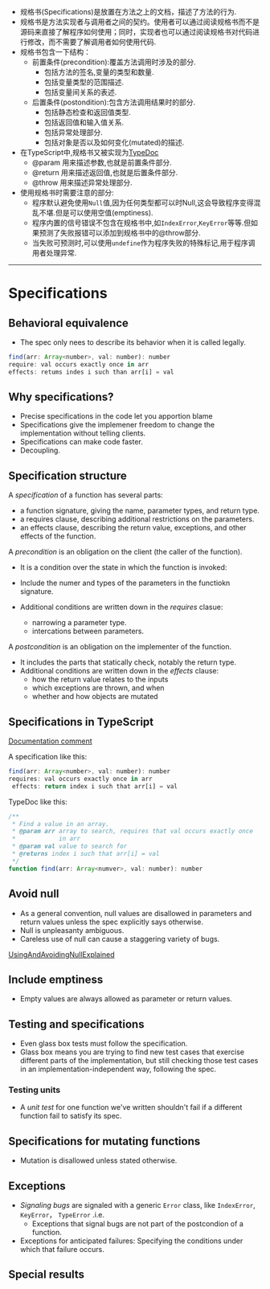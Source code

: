 - 规格书(Specifications)是放置在方法之上的文档，描述了方法的行为.
- 规格书是方法实现者与调用者之间的契约。使用者可以通过阅读规格书而不是源码来直接了解程序如何使用；同时，实现者也可以通过阅读规格书对代码进行修改，而不需要了解调用者如何使用代码.
- 规格书包含一下结构：
  - 前置条件(precondition):覆盖方法调用时涉及的部分.
    - 包括方法的签名,变量的类型和数量.
    - 包括变量类型的范围描述.
    - 包括变量间关系的表述.
  - 后置条件(postondition):包含方法调用结果时的部分.
    - 包括静态检查和返回值类型.
    - 包括返回值和输入值关系.
    - 包括异常处理部分.
    - 包括对象是否以及如何变化(mutated)的描述.
- 在TypeScript中,规格书又被实现为[TypeDoc](https://typedoc.org/documents/Doc_Comments.html) 
  - @param 用来描述参数,也就是前置条件部分.
  - @return 用来描述返回值,也就是后置条件部分.
  - @throw 用来描述异常处理部分.
- 使用规格书时需要注意的部分:
  - 程序默认避免使用`Null`值,因为任何类型都可以时Null,这会导致程序变得混乱不堪.但是可以使用空值(emptiness).
  - 程序内置的信号错误不包含在规格书中,如`IndexError`,`KeyError`等等.但如果预测了失败报错可以添加到规格书中的@throw部分.
  - 当失败可预测时,可以使用`undefine`作为程序失败的特殊标记,用于程序调用者处理异常.

---

# Specifications

## Behavioral equivalence

- The spec only nees to describe its behavior when it is called legally.

```js
find(arr: Array<number>, val: number): number
require: val occurs exactly once in arr
effects: retums indes i such than arr[i] = val
```

## Why specifications?

- Precise specifications in the code let you apportion blame
- Specifications give the implemener freedom to change the implementation without telling clients.
- Specifications can make code faster.
- Decoupling.

## Specification structure

A _specification_ of a function has several parts:

- a function signature, giving the name, parameter types, and return type.
- a requires clause, describing additional restrictions on the parameters.
- an effects clause, describing the return value, exceptions, and other effects of the function.

A _precondition_ is an obligation on the client (the caller of the function).

- It is a condition over the state in which the function is invoked:

- Include the numer and types of the parameters in the functiokn signature.
- Additional conditions are written down in the _requires_ clasue:
  - narrowing a parameter type.
  - intercations between parameters.

A _postcondition_ is an obligation on the implementer of the function.

- It includes the parts that statically check, notably the return type.
- Additional conditions are written down in the _effects_ clause:
  - how the return value relates to the inputs
  - which exceptions are thrown, and when
  - whether and how objects are mutated

## Specifications in TypeScript

[Documentation comment](https://typedoc.org/guides/doccomments/)

A specification like this:

```js
find(arr: Array<number>, val: number): number
requires: val occurs exactly once in arr
 effects: return index i such that arr[i] = val
```

TypeDoc like this:

```js
/**
 * Find a value in an array.
 * @param arr array to search, requires that val occurs exactly once
 *            in arr
 * @param val value to search for
 * @returns index i such that arr[i] = val
 */
function find(arr: Array<numver>, val: number): number
```

## Avoid null

- As a general convention, null values are disallowed in parameters and return values unless the spec explicitly says otherwise.
- Null is unpleasanty ambiguous.
- Careless use of null can cause a staggering variety of bugs.

[UsingAndAvoidingNullExplained](https://github.com/google/guava/wiki/UsingAndAvoidingNullExplained)

## Include emptiness

- Empty values are always allowed as parameter or return values.

## Testing and specifications

- Even glass box tests must follow the specification.
- Glass box means you are trying to find new test cases that exercise different parts of the implementation, but still checking those test cases in an implementation-independent way, following the spec.

### Testing units

- A _unit test_ for one function we've written shouldn't fail if a different function fail to satisfy its spec.

## Specifications for mutating functions

- Mutation is disallowed unless stated otherwise.

## Exceptions

- _Signaling bugs_ are signaled with a generic `Error` class, like `IndexError`, `KeyError`， `TypeError` .i.e.
  - Exceptions that signal bugs are not part of the postcondion of a function.
- Exceptions for anticipated failures: Specifying the conditions under which that failure occurs.

## Special results
